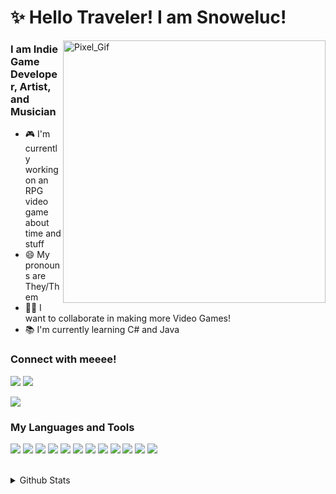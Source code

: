 # ✨ Hello Traveler! I am Snoweluc!

<img align="right" alt="Pixel_Gif" src="https://github.com/snoweluc/snoweluc_pv/blob/main/pixel.gif?raw=true" height="420">
  
### I am Indie Game Developer, Artist, and Musician
- 🎮 I'm currently working on an RPG video game about time and stuff
- 😄 My pronouns are They/Them
- 👨‍💻 I want to collaborate in making more Video Games!
- 📚 I'm currently learning C# and Java

### Connect with meeee!
<a href="https://twitter.com/snoweluc"><img src="https://img.shields.io/badge/Twitter-1DA1F2?style=for-the-badge&logo=twitter&logoColor=white"/></a>
<a href="https://www.youtube.com/channel/UCUWx3lRfMW8WvNSXx7enc2g"><img src="https://img.shields.io/badge/Youtube-FF0000?style=for-the-badge&logo=youtube&logoColor=white" /></a>
<!--<a href="https://discord.gg/NgAfANyzjU"><img src="https://img.shields.io/badge/Discord-7289DA?style=for-the-badge&logo=discord&logoColor=white" /></a>)-->
<a href="https://snoweluc.tumblr.com/"><img src="https://img.shields.io/badge/Tumblr-000000?style=for-the-badge&logo=tumblr&logoColor=white" /></a>

### My Languages and Tools
<img src="https://img.shields.io/badge/HTML5-E34F26?style=for-the-badge&logo=html5&logoColor=white" /> <img src="https://img.shields.io/badge/CSS3-1572B6?style=for-the-badge&logo=css3&logoColor=white" /> <img src="https://img.shields.io/badge/JavaScript-323330?style=for-the-badge&logo=javascript&logoColor=F7DF1E" /> <img src="https://img.shields.io/badge/TypeScript-007ACC?style=for-the-badge&logo=typescript&logoColor=white" /> <img src="https://img.shields.io/badge/C-00599C?style=for-the-badge&logo=c&logoColor=white" /> <img src="https://img.shields.io/badge/C%2B%2B-00599C?style=for-the-badge&logo=c%2B%2B&logoColor=white" /> <img src="https://img.shields.io/badge/Python-3776AB?style=for-the-badge&logo=python&logoColor=white" /> <img src="https://img.shields.io/badge/Node.js-339933?style=for-the-badge&logo=nodedotjs&logoColor=white" /> <img src="https://img.shields.io/badge/React-20232A?style=for-the-badge&logo=react&logoColor=61DAFB" /> <img src="https://img.shields.io/badge/AngularJS-E23237?style=for-the-badge&logo=angularjs&logoColor=white" /> <img src="https://img.shields.io/badge/Visual_Studio_Code-0078D4?style=for-the-badge&logo=visual%20studio%20code&logoColor=white" /> <img src="https://img.shields.io/badge/Unity-100000?style=for-the-badge&logo=unity&logoColor=white" />

<br />

<details>
  <summary>Github Stats</summary>
  <img src="https://github-readme-stats.vercel.app/api?username=snoweluc&show_icons=true"
</details>
